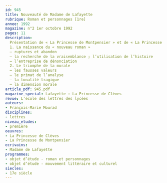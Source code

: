 ```yaml
---
id: 945
title: Nouveauté de Madame de Lafayette 
rubrique: Roman et personnages [1re]
annee: 1992
magazine: n°2 1er octobre 1992
pages: 11
description: 
  Présentation de « La Princesse de Montpensier » et de « La Princesse de Clèves »…
  1. La naissance du « nouveau roman »
  – ruptures et abandon
  – la recherche de la vraisemblance ; l’utilisation de l’histoire
  – l’entreprise de dénonciation
  2. Le triomphe de la morale
  – les fausses valeurs
  – le primat de l’analyse
  – la tonalité tragique
  – la dimension morale
article_pdf: 945.pdf
magazine_special: Lafayette : La Princesse de Clèves
revue: L’école des lettres des lycées
auteurs:
- François-Marie Mourad
disciplines:
- lettres
niveau_etudes:
- première
oeuvres:
- La Princesse de Clèves
- La Princesse de Montpensier
ecrivains:
- Madame de Lafayette
programmes:
- objet d’étude - roman et personnages
- objet d’étude - mouvement littéraire et culturel
siecles:
- 17e siècle
---
```

